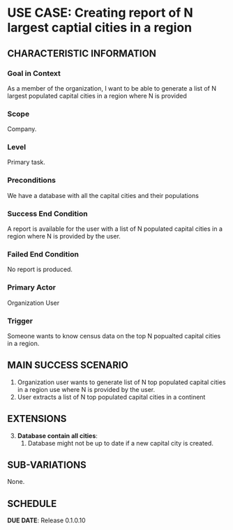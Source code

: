 # USE CASE: Creating report of N largest captial cities in a region

## CHARACTERISTIC INFORMATION

### Goal in Context

As a member of the organization, I want to be able to generate a list of N largest populated capital cities in a region where N is provided

### Scope

Company.

### Level

Primary task.

### Preconditions

We have a database with all the capital cities and their populations

### Success End Condition

A report is available for the user with a list of N populated capital cities in a region where N is provided by the user.

### Failed End Condition

No report is produced.

### Primary Actor

Organization User

### Trigger

Someone wants to know census data on the top N popualted capital cities in a region.

## MAIN SUCCESS SCENARIO

1. Organization user wants to generate list of N top populated capital cities in a region use where N is provided by the user.
2. User extracts a list of N top populated capital cities in a continent

## EXTENSIONS

3. **Database contain all cities**:
    1. Database might not be up to date if a new capital city is created.

## SUB-VARIATIONS

None.

## SCHEDULE

**DUE DATE**: Release 0.1.0.10
